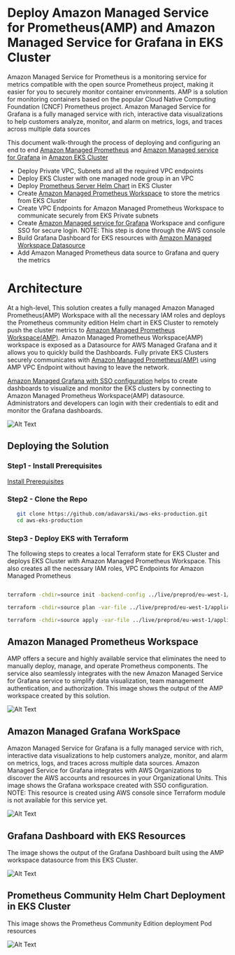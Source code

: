 # Deploy Amazon Managed Service for Prometheus(AMP) and Amazon Managed Service for Grafana in EKS Cluster

Amazon Managed Service for Prometheus is a monitoring service for metrics compatible with the open source Prometheus project, making it easier for you to securely monitor container environments. AMP is a solution for monitoring containers based on the popular Cloud Native Computing Foundation (CNCF) Prometheus project. Amazon Managed Service for Grafana is a fully managed service with rich, interactive data visualizations to help customers analyze, monitor, and alarm on metrics, logs, and traces across multiple data sources

This document walk-through the process of deploying and configuring an end to end [Amazon Managed Prometheus](https://aws.amazon.com/prometheus/) and [Amazon Managed service for Grafana](https://aws.amazon.com/grafana/) in [Amazon EKS Cluster](https://aws.amazon.com/eks/)

   - Deploy Private VPC, Subnets and all the required VPC endpoints
   - Deploy EKS Cluster with one managed node group in an VPC
   - Deploy [Prometheus Server Helm Chart](https://github.com/prometheus-community/helm-charts) in EKS Cluster
   - Create [Amazon Managed Prometheus Workspace](https://aws.amazon.com/prometheus/) to store the metrics from EKS Cluster
   - Create VPC Endpoints for Amazon Managed Prometheus Workspace to communicate securely from EKS Private subnets
   - Create [Amazon Managed service for Grafana](https://aws.amazon.com/grafana/) Workspace and configure SSO for secure login. NOTE: This step is done through the AWS console 
   - Build Grafana Dashboard for EKS resources with [Amazon Managed Workspace Datasource](https://docs.aws.amazon.com/grafana/latest/userguide/prometheus-data-source.html)
   - Add Amazon Managed Prometheus data source to Grafana and query the metrics


# Architecture
At a high-level, This solution creates a fully managed Amazon Managed Prometheus(AMP) Workspace with all the necessary IAM roles and deploys the Prometheus community edition Helm chart in EKS Cluster to remotely push the cluster metrics to [Amazon Managed Prometheus Workspace(AMP)](https://aws.amazon.com/prometheus/). Amazon Managed Prometheus Workspace(AMP) workspace is exposed as a Datasource for AWS Managed Grafana and it allows you to quickly build the Dashboards. Fully private EKS Clusters securely communicates with [Amazon Managed Prometheus(AMP)](https://aws.amazon.com/prometheus/) using AMP VPC Endpoint without having to leave the network. 

[Amazon Managed Grafana with SSO configuration](https://aws.amazon.com/grafana/) helps to create dashboards to visualize and monitor the EKS clusters by connecting to Amazon Managed Prometheus Workspace(AMP) datasource. Administrators and developers can login with their credentials to edit and monitor the Grafana dashboards.

![Alt Text](../../images/AWS-AMP-Prometheus-EKS-Design.png "AWS Managed Prometheus and Managed Grafana Architecture") 


## Deploying the Solution

### Step1 - Install Prerequisites 

[Install Prerequisites](https://github.com/adavarski/aws-eks-production#prerequisites)

### Step2 - Clone the Repo

```bash
   git clone https://github.com/adavarski/aws-eks-production.git
   cd aws-eks-production
```

### Step3 - Deploy EKS with Terraform

The following steps to creates a local Terraform state for EKS Cluster and deploys EKS Cluster with Amazon Managed Prometheus Workspace. This also creates all the necessary IAM roles, VPC Endpoints for Amazon Managed Prometheus

```bash 

terraform -chdir=source init -backend-config ../live/preprod/eu-west-1/application/dev/backend.conf

terraform -chdir=source plan -var-file ../live/preprod/eu-west-1/application/dev/base.tfvars

terraform -chdir=source apply -var-file ../live/preprod/eu-west-1/application/dev/base.tfvars


```


## Amazon Managed Prometheus Workspace

AMP offers a secure and highly available service that eliminates the need to manually deploy, manage, and operate Prometheus components. The service also seamlessly integrates with the new Amazon Managed Service for Grafana service to simplify data visualization, team management authentication, and authorization. This image shows the output of the AMP workspace created by this solution. 

![Alt Text](../../images/AWS-Managed-Prometheus.png "AWS Managed Prometheus") 

## Amazon Managed Grafana WorkSpace

Amazon Managed Service for Grafana is a fully managed service with rich, interactive data visualizations to help customers analyze, monitor, and alarm on metrics, logs, and traces across multiple data sources. Amazon Managed Service for Grafana integrates with AWS Organizations to discover the AWS accounts and resources in your Organizational Units. This image shows the Grafana workspace created with SSO configuration. 
NOTE: This resource is created using AWS console since Terraform module is not available for this service yet.

![Alt Text](../../images/AWS-Grafana-WorkSpace.png "AWS Managed Service for Grafana") 

## Grafana Dashboard with EKS Resources
The image shows the output of the Grafana Dashboard built using the AMP workspace datasource from this EKS Cluster.

![Alt Text](../../images/AWS-Managed-Grafana.png "AWS Managed Service for Grafana") 

## Prometheus Community Helm Chart Deployment in EKS Cluster

This image shows the Prometheus Community Edition deployment Pod resources

![Alt Text](../../images/EKS-Prometheus-Deployment.png "AWS Prometheus Services") 





